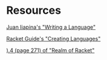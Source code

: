 # Resources

[Juan Iiapina's "Writing a 
Language"](http://juanibiapina.com/articles/2014-10-03-writing-a-language/)

[Racket Guide's "Creating 
Languages"](https://docs.racket-lang.org/guide/languages.html)

[).4 (page 271) of "Realm of 
Racket"](https://www.nostarch.com/realmofracket)

